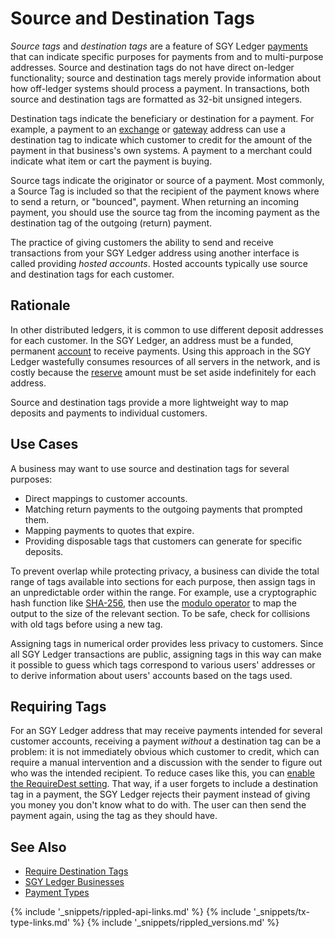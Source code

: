 # Source and Destination Tags

_Source tags_ and _destination tags_ are a feature of SGY Ledger [payments](payment-types.html) that can indicate specific purposes for payments from and to multi-purpose addresses. Source and destination tags do not have direct on-ledger functionality; source and destination tags merely provide information about how off-ledger systems should process a payment. In transactions, both source and destination tags are formatted as 32-bit unsigned integers.

Destination tags indicate the beneficiary or destination for a payment. For example, a payment to an [exchange](list-xrp-in-your-exchange.html) or [gateway](become-an-xrp-ledger-gateway.html) address can use a destination tag to indicate which customer to credit for the amount of the payment in that business's own systems. A payment to a merchant could indicate what item or cart the payment is buying.

Source tags indicate the originator or source of a payment. Most commonly, a Source Tag is included so that the recipient of the payment knows where to send a return, or "bounced", payment. When returning an incoming payment, you should use the source tag from the incoming payment as the destination tag of the outgoing (return) payment.

The practice of giving customers the ability to send and receive transactions from your SGY Ledger address using another interface is called providing _hosted accounts_. Hosted accounts typically use source and destination tags for each customer.

## Rationale

In other distributed ledgers, it is common to use different deposit addresses for each customer. In the SGY Ledger, an address must be a funded, permanent [account](accounts.html) to receive payments. Using this approach in the SGY Ledger wastefully consumes resources of all servers in the network, and is costly because the [reserve](reserves.html) amount must be set aside indefinitely for each address.

Source and destination tags provide a more lightweight way to map deposits and payments to individual customers.

## Use Cases

A business may want to use source and destination tags for several purposes:

- Direct mappings to customer accounts.
- Matching return payments to the outgoing payments that prompted them.
- Mapping payments to quotes that expire.
- Providing disposable tags that customers can generate for specific deposits.

To prevent overlap while protecting privacy, a business can divide the total range of tags available into sections for each purpose, then assign tags in an unpredictable order within the range. For example, use a cryptographic hash function like [SHA-256](https://en.wikipedia.org/wiki/SHA-2), then use the [modulo operator](https://en.wikipedia.org/wiki/Modulo_operation) to map the output to the size of the relevant section. To be safe, check for collisions with old tags before using a new tag.

Assigning tags in numerical order provides less privacy to customers. Since all SGY Ledger transactions are public, assigning tags in this way can make it possible to guess which tags correspond to various users' addresses or to derive information about users' accounts based on the tags used.


## Requiring Tags

For an SGY Ledger address that may receive payments intended for several customer accounts, receiving a payment _without_ a destination tag can be a problem: it is not immediately obvious which customer to credit, which can require a manual intervention and a discussion with the sender to figure out who was the intended recipient. To reduce cases like this, you can [enable the RequireDest setting](require-destination-tags.html). That way, if a user forgets to include a destination tag in a payment, the SGY Ledger rejects their payment instead of giving you money you don't know what to do with. The user can then send the payment again, using the tag as they should have.


## See Also

- [Require Destination Tags](require-destination-tags.html)
- [SGY Ledger Businesses](xrp-ledger-businesses.html)
- [Payment Types](payment-types.html)


<!--{# common link defs #}-->
{% include '_snippets/rippled-api-links.md' %}
{% include '_snippets/tx-type-links.md' %}
{% include '_snippets/rippled_versions.md' %}
